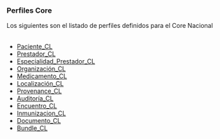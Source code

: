 ### Perfiles Core

Los siguientes son el listado de perfiles definidos para el Core Nacional
<br>
<br>

* [Paciente_CL](StructureDefinition-CorePacienteCl.html)
* [Prestador_CL](StructureDefinition-CorePrestadorCl.html)
* [Especialidad_Prestador_CL](StructureDefinition-CoreEspecialidadCl.html)
* [Organización_CL](StructureDefinition-CoreOrganizacionCl.html)
* [Medicamento_CL](StructureDefinition-CoreMedicamentoCl.html) 
* [Localización_CL](StructureDefinition-CoreLocalizacionCl.html)
* [Provenance_CL](StructureDefinition-ProvenanceCl.html)
* [Auditoría_CL](StructureDefinition-AuditEventCl.html)
* [Encuentro_CL](StructureDefinition-EncuetroCL.html)
* [Inmunizacion_CL](StructureDefinition-ImmunizationCL.html)
* [Documento_CL](StructureDefinition-DocumentoCl.html)
* [Bundle_CL](StructureDefinition-BundleCl.html)